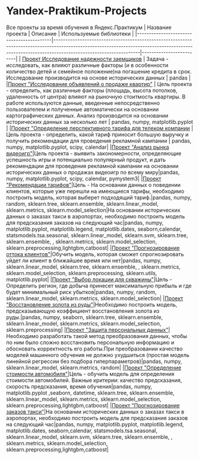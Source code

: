 # Yandex-Praktikum-Projects
Все проекты за время обучения в Яндекс.Практикум
| Название проекта                         | Описание                                                                                                                                                                                       | Используемые библиотеки |
|------------------------------------------|------------------------------------------------------------------------------------------------------------------------------------------------------------------------------------------------|-------------------------|
| [Проект Исследование надежности заемщиков](https://github.com/kristina-molchanova90/Yandex-Praktikum-Projects/tree/main/01_reliability_research) | Задача - исследовать, как влияют различные факторы (и в особенности количество детей и семейное положение)на погашение кредита в срок. Исследование производится на основе исторических данных | pandas                  |
|[Проект "Исследование объявлений о продаже квартир"](https://github.com/kristina-molchanova90/Yandex-Praktikum-Projects/tree/main/02_ads_apartment_sales) | Цель проекта - определить, как различные факторы (площадь, высота потолков, удаленность от центра) влияют на рыночную стоитмость квартиры. В работе используются данные, введенные непосредственно пользователем и полученные автоматически на основании картографических данных. Анализ производится на основании исторических данных за несколько лет | pandas, numpy, matplotlib.pyplot |
|[Проект "Определение перспективного тарифа для телеком компании](https://github.com/kristina-molchanova90/Yandex-Praktikum-Projects/tree/main/03_promising_tariff_telecom_company) | Цель проекта - определить, какой тариф приносит большую выручку и получить рекомендации для проведения рекламной кампании | pandas, numpy, matplotlib.pyplot, scipy, calendar|
|[Проект "Анализ рынка видеоигр"](https://github.com/kristina-molchanova90/Yandex-Praktikum-Projects/tree/main/04_video_games_research)|Цель проекта - выявить закономерности, определяющие успешность игры и потенциально популярный продукт, и дать рекомендации для проведения рекламной кампании на основании исторических данных о продажах видеоигр по всему миру|pandas, numpy, matplotlib.pyplot, scipy, calendar, pymystem3|
|[Проект "Рекомендации тарифов"](https://github.com/kristina-molchanova90/Yandex-Praktikum-Projects/tree/main/05_tariff_recommendations)|Цель - На основании данных о поведении клиентов, которые уже перешли на имеющиеся тарифы, необходимо построить модель, которая выберет подходящий тариф.|pandas, numpy, random, sklearn.tree, sklearn.ensemble, sklearn.linear_model, sklearn.metrics, sklearn.model_selection|На основании исторических данных о заказах такси в аэропортах, необходимо построить модель для предсказания заказов на следующий час|pandas, numpy, matplotlib.pyplot, matplotlib.legend, matplotlib.dates, seaborn,calendar, statsmodels.tsa.seasonal, sklearn.linear_model, sklearn.svm, sklearn.tree, sklearn.ensemble, , sklearn.metrics, sklearn.model_selection, sklearn.preprocessing,lightgbm,catboost|
|[Проект "Прогнозирование оттока клиентов"](https://github.com/kristina-molchanova90/Yandex-Praktikum-Projects/blob/main/06_customer_churn/readme.md)|Обучить модель, которая сможет спрогнозировать уйдет ли клиент в ближайшее время или нет|pandas, numpy, sklearn.linear_model, sklearn.tree, sklearn.ensemble, , sklearn.metrics, sklearn.model_selection, sklearn.preprocessing, sklearn.utils, matplotlib.pyplot|
|[Проект "Выбор локации для скважины"](https://github.com/kristina-molchanova90/Yandex-Praktikum-Projects/tree/main/07_location_well_choice)|Цель - Определить регион, где добыча принесет максимальную прибыль и где будет минимальный риск убытков|pandas, numpy, random, sklearn.linear_model, sklearn.metrics, sklearn.model_selection|
|[Проект "Восстановление золота из руды"](https://github.com/kristina-molchanova90/Yandex-Praktikum-Projects/tree/main/08_gold_recovery)|Необходимо построить модель, предсказывающую коэффициент восстановления золота из руды.|pandas, numpy, seaborn, sklearn.tree, sklearn.ensemble, sklearn.linear_model, sklearn.metrics, sklearn.model_selection, sklearn.preprocessing|
|[Проект "Защита персональных данных"](https://github.com/kristina-molchanova90/Yandex-Praktikum-Projects/tree/main/09_personal_data_protection)|Необходимо разработать такой метод преобразования данных, чтобы по ним было сложно восстановить персональную информацию и обосновать корректность его работы.При преобразовании качество моделей машинного обучения не должно ухудшиться (простая модель линейной регрессии без подбора гиперпараметров)|pandas, numpy, sklearn.linear_model, sklearn.metrics, random|
|[Проект "Определение стоимости автомобиля"](https://github.com/kristina-molchanova90/Yandex-Praktikum-Projects/tree/main/10_car_price_determine)|Цель - обучить модель для определения стоимости автомобилей. Важные критерии: качество предсказания, скорость предсказания, время обучения|pandas, numpy, matplotlib.pyplot ,seaborn, datetime, sklearn.tree, sklearn.ensemble, sklearn.linear_model, sklearn.metrics, sklearn.model_selection, sklearn.preprocessing,lightgbm,catboost|
|[Проект "Прогнозирование заказов такси"](https://github.com/kristina-molchanova90/Yandex-Praktikum-Projects/tree/main/11_taxi_orders_predictions)|На основании исторических данных о заказах такси в аэропортах, необходимо построить модель для предсказания заказов на следующий час|pandas, numpy, matplotlib.pyplot, matplotlib.legend, matplotlib.dates, seaborn,calendar, statsmodels.tsa.seasonal, sklearn.linear_model, sklearn.svm, sklearn.tree, sklearn.ensemble, , sklearn.metrics, sklearn.model_selection, sklearn.preprocessing,lightgbm,catboost|
